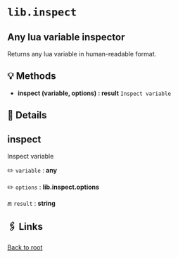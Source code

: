 # `lib.inspect`

## Any lua variable inspector

Returns any lua variable in human-readable format.

## 💡 Methods

+ **inspect (variable, options) : result**
  `Inspect variable`

## 🧩 Details

## inspect

Inspect variable

✏️ `variable` : **any**

✏️ `options` : **lib.inspect.options**

🔚 `result` : **string**

## 🖇️ Links

[Back to root](../doc/readme.md)
